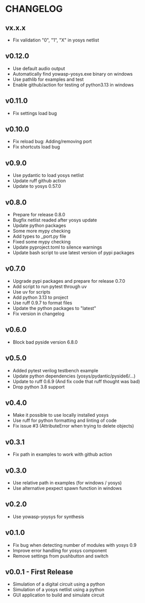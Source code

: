 # CHANGELOG

## vx.x.x
 - Fix validation "0", "1", "X" in yosys netlist

## v0.12.0
 - Use default audio output
 - Automatically find yowasp-yosys.exe binary on windows
 - Use pathlib for examples and test
 - Enable github/action for testing of python3.13 in windows

## v0.11.0
 - Fix settings load bug

## v0.10.0
 - Fix reload bug: Adding/removing port
 - Fix shortcuts load bug

## v0.9.0
 - Use pydantic to load yosys netlist
 - Update ruff github action
 - Update to yosys 0.57.0

## v0.8.0
 - Prepare for release 0.8.0
 - Bugfix netlist readed after yosys update
 - Update python packages
 - Some more mypy checking
 - Add types to _port.py file
 - Fixed some mypy checking
 - Update pyproject.toml to silence warnings
 - Update bash script to use latest version of pypi packages

## v0.7.0
 - Upgrade pypi packages and prepare for release 0.7.0
 - Add script to run pytest through uv
 - Use uv for scripts
 - Add python 3.13 to project
 - Use ruff 0.9.7 to format files
 - Update the python packages to "latest"
 - Fix version in changelog

## v0.6.0
 - Block bad pyside version 6.8.0

## v0.5.0
 - Added pytest verilog testbench example
 - Update python dependencies (yosys/pydantic/pyside6/...)
 - Update to ruff 0.6.9 (And fix code that ruff thought was bad)
 - Drop python 3.8 support

## v0.4.0
 - Make it possible to use locally installed yosys
 - Use ruff for python formatting and linting of code
 - Fix issue #3 (AttributeError when trying to delete objects)

## v0.3.1
 - Fix path in examples to work with github action

## v0.3.0
 - Use relative path in examples (for windows / yosys)
 - Use alternative pexpect spawn function in windows

## v0.2.0
 - Use yowasp-yoysys for synthesis

## v0.1.0
 * Fix bug when detecting number of modules with yosys 0.9
 * Improve error handling for yosys component
 * Remove settings from pushbutton and switch

## v0.0.1 - First Release
 * Simulation of a digital circuit using a python
 * Simulation of a yosys netlist using a python
 * GUI application to build and simulate circuit
